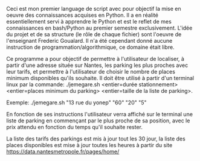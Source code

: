 Ceci est mon premier language de script avec pour objectif la mise en oeuvre des connaissances acquises en Python. Il a en réalité essentiellement servi à apprendre le Python et est le reflet de mes connaissances en bash/Python au premier semestre exclusivement. L'idée du projet et de sa structure (le rôle de chaque fichier) sont l'oeuvre de l'enseignant Frederic Goualard. Il n'a été cependant donné aucune instruction de programmation/algorithmique, ce domaine était libre.

Ce programme a pour objectif de permettre à l'utilisateur de localiser, à partir d'une adresse située sur Nantes, les parking les plus proches avec leur tarifs, et permettre à l'utilisateur de choisir le nombre de places minimum disponibles qu'ils souhaite.
Il doit être utilisé à partir d'un terminal linux par la commande:
./jemegare.sh <adresse> <entier=durée stationnement> <entier=places minimum du parking> <entier=taille de la liste de parking>.
  
  
  Exemple: ./jemegare.sh "13 rue du yonep" "60" "20" "5"

En fonction de ses instructions l'utilisateur verra affiché sur le terminal une liste de parking en commençant par le plus proche de sa position, avec le prix attendu en fonction du temps qu'il souhaite rester.

La liste des tarifs des parkings est mis à jour tout les 30 jour, la liste des places disponibles est mise à jour toutes les heures à partir du site https://data.nantesmetropole.fr/pages/home/

